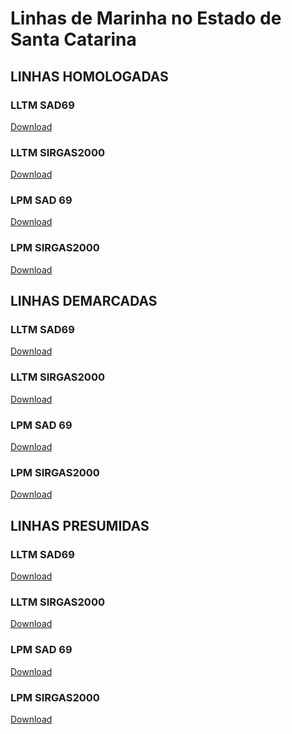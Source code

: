 
# Linhas de Marinha no Estado de Santa Catarina

## LINHAS HOMOLOGADAS

### LLTM SAD69

[Download](https://github.com/droubitech/SPUViz/raw/master/LLTM_HOMOLOGADA_SAD69.geojson)

<script src="https://embed.github.com/view/geojson/droubitech/SPUViz/master/LLTM_HOMOLOGADA_SAD69.geojson"></script>

### LLTM SIRGAS2000

[Download](https://github.com/droubitech/SPUViz/raw/master/LLTM_HOMOLOGADA_SIRGAS2000.geojson)

<script src="https://embed.github.com/view/geojson/droubitech/SPUViz/master/LLTM_HOMOLOGADA_SIRGAS2000.geojson"></script>


### LPM SAD 69

[Download](https://github.com/droubitech/SPUViz/raw/master/LPM_HOMOLOGADA_SAD69.geojson)

<script src="https://embed.github.com/view/geojson/droubitech/SPUViz/master/LPM_HOMOLOGADA_SAD69.geojson"></script>

### LPM SIRGAS2000

[Download](https://github.com/droubitech/SPUViz/raw/master/LPM_HOMOLOGADA_SIRGAS2000.geojson)

<script src="https://embed.github.com/view/geojson/droubitech/SPUViz/master/LPM_HOMOLOGADA_SIRGAS2000.geojson"></script>

## LINHAS DEMARCADAS

### LLTM SAD69

[Download](https://github.com/droubitech/SPUViz/raw/master/LLTM_DEMARCADA_SAD69.geojson)

<script src="https://embed.github.com/view/geojson/droubitech/SPUViz/master/LLTM_DEMARCADA_SAD69.geojson"></script>

### LLTM SIRGAS2000

[Download](https://github.com/droubitech/SPUViz/raw/master/LLTM_DEMARCADA_SIRGAS2000.geojson)

<script src="https://embed.github.com/view/geojson/droubitech/SPUViz/master/LLTM_DEMARCADA_SIRGAS2000.geojson"></script>


### LPM SAD 69

[Download](https://github.com/droubitech/SPUViz/raw/master/LPM_DEMARCADA_SAD69.geojson)

<script src="https://embed.github.com/view/geojson/droubitech/SPUViz/master/LPM_DEMARCADA_SAD69.geojson"></script>

### LPM SIRGAS2000

[Download](https://github.com/droubitech/SPUViz/raw/master/LPM_DEMARCADA_SIRGAS2000.geojson)

<script src="https://embed.github.com/view/geojson/droubitech/SPUViz/master/LPM_DEMARCADA_SIRGAS2000.geojson"></script>

## LINHAS PRESUMIDAS

### LLTM SAD69

[Download](https://github.com/droubitech/SPUViz/raw/master/LLTM_PRESUMIDA_SAD69.geojson)

<script src="https://embed.github.com/view/geojson/droubitech/SPUViz/master/LLTM_PRESUMIDA_SAD69.geojson"></script>

### LLTM SIRGAS2000

[Download](https://github.com/droubitech/SPUViz/raw/master/LLTM_PRESUMIDA_SIRGAS2000.geojson)

<script src="https://embed.github.com/view/geojson/droubitech/SPUViz/master/LLTM_PRESUMIDA_SIRGAS2000.geojson"></script>


### LPM SAD 69

[Download](https://github.com/droubitech/SPUViz/raw/master/LPM_PRESUMIDA_SAD69.geojson)

<script src="https://embed.github.com/view/geojson/droubitech/SPUViz/master/LPM_PRESUMIDA_SAD69.geojson"></script>

### LPM SIRGAS2000

[Download](https://github.com/droubitech/SPUViz/raw/master/LPM_PRESUMIDA_SIRGAS2000.geojson)

<script src="https://embed.github.com/view/geojson/droubitech/SPUViz/master/LPM_PRESUMIDA_SIRGAS2000.geojson"></script>
